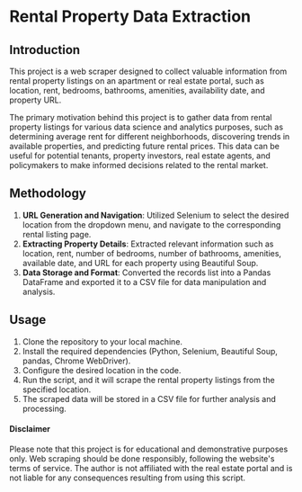 # Rental Property Data Extraction

## Introduction
This project is a web scraper designed to collect valuable information from rental property listings on an apartment or real estate portal, such as location, rent, bedrooms, bathrooms, amenities, availability date, and property URL.

The primary motivation behind this project is to gather data from rental property listings for various data science and analytics purposes, such as determining average rent for different neighborhoods, discovering trends in available properties, and predicting future rental prices. This data can be useful for potential tenants, property investors, real estate agents, and policymakers to make informed decisions related to the rental market.

## Methodology
1. **URL Generation and Navigation**: Utilized Selenium to select the desired location from the dropdown menu, and navigate to the corresponding rental listing page.
2. **Extracting Property Details**: Extracted relevant information such as location, rent, number of bedrooms, number of bathrooms, amenities, available date, and URL for each property using Beautiful Soup.
3. **Data Storage and Format**: Converted the records list into a Pandas DataFrame and exported it to a CSV file for data manipulation and analysis.

## Usage

1. Clone the repository to your local machine.
2. Install the required dependencies (Python, Selenium, Beautiful Soup, pandas, Chrome WebDriver).
3. Configure the desired location in the code.
4. Run the script, and it will scrape the rental property listings from the specified location.
5. The scraped data will be stored in a CSV file for further analysis and processing.

#### Disclaimer

Please note that this project is for educational and demonstrative purposes only. Web scraping should be done responsibly, following the website's terms of service. The author is not affiliated with the real estate portal and is not liable for any consequences resulting from using this script.
